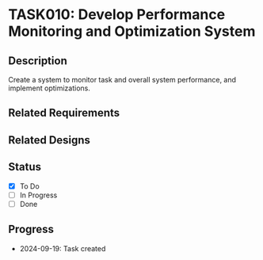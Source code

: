 # TASK010: Develop Performance Monitoring and Optimization System

## Description
Create a system to monitor task and overall system performance, and implement optimizations.

## Related Requirements
<!-- Add related requirement documents here -->

## Related Designs
<!-- Add related design documents here -->

## Status
- [x] To Do
- [ ] In Progress
- [ ] Done

## Progress
- 2024-09-19: Task created
